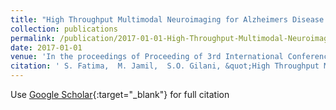 ```yaml
---
title: "High Throughput Multimodal Neuroimaging for Alzheimers Disease AD"
collection: publications
permalink: /publication/2017-01-01-High-Throughput-Multimodal-Neuroimaging-for-Alzheimers-Disease-AD
date: 2017-01-01
venue: 'In the proceedings of Proceeding of 3rd International Conference on Green Computing and Engineering Technologies - ICGCET-2017'
citation: ' S. Fatima,  M. Jamil,  S.O. Gilani, &quot;High Throughput Multimodal Neuroimaging for Alzheimers Disease AD.&quot; In the proceedings of Proceeding of 3rd International Conference on Green Computing and Engineering Technologies - ICGCET-2017, 2017.'
---
```

Use [Google Scholar](https://scholar.google.com/scholar?q=High+Throughput+Multimodal+Neuroimaging+for+Alzheimers+Disease+AD){:target="_blank"} for full citation